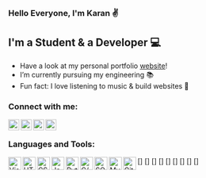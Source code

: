 ### Hello Everyone, I'm Karan ✌

## I'm a Student & a Developer 💻

-  Have a look at my personal portfolio [website]!
-  I’m currently pursuing my engineering 📚
-  Fun fact: I love listening to music & build websites 🎵

### Connect with me:

[<img align="left" alt="Karan Dhiman | Instagram" width="22px" src="https://image.flaticon.com/icons/png/512/174/174855.png" />][instagram]
[<img align="left" alt="Karan Dhiman | Twitter" width="22px" src="https://image.flaticon.com/icons/png/512/145/145812.png" />][twitter]
[<img align="left" alt="Karan Dhiman | LinkedIn" width="22px" src="https://image.flaticon.com/icons/png/512/179/179330.png" />][linkedin]
[<img align="left" alt="Karan Dhiman | Google scholar" width="22px" src="https://image.flaticon.com/icons/png/512/104/104077.png" />][googlescholar]

<br />

### Languages and Tools:

[<img align="left" alt="Visual Studio Code" width="26px" src="https://image.flaticon.com/icons/png/512/906/906324.png" />]
[<img align="left" alt="HTML5" width="26px" src="https://image.flaticon.com/icons/png/512/226/226269.png" />]
[<img align="left" alt="CSS3" width="26px" src="https://image.flaticon.com/icons/png/512/732/732190.png" />]
[<img align="left" alt="JavaScript" width="26px" src="https://image.flaticon.com/icons/png/512/2305/2305893.png" />]
[<img align="left" alt="Python" width="26px" src="https://image.flaticon.com/icons/png/512/919/919852.png" />]
[<img align="left" alt="C/C++" width="26px" src="https://image.flaticon.com/icons/png/512/541/541574.png" />]
[<img align="left" alt="SQL" width="26px" src="https://image.flaticon.com/icons/png/512/2305/2305934.png" />]
[<img align="left" alt="MySQL" width="26px" src="https://image.flaticon.com/icons/png/512/1199/1199129.png" />]
[<img align="left" alt="GitHub" width="26px" src="https://image.flaticon.com/icons/png/512/733/733553.png" />]

[website]: https://karan-dhiman.github.io/Responsive-Portfolio-Website
[instagram]: https://www.instagram.com/karan_dhiman._
[twitter]: https://twitter.com/karan_dhiman_7
[linkedin]: https://www.linkedin.com/in/karan-s-dhiman
[googlescholar]: https://scholar.google.com/citations?user=kKNKmqgAAAAJ&hl=en




